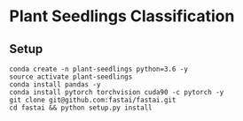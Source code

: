 # Plant Seedlings Classification

## Setup

```
conda create -n plant-seedlings python=3.6 -y
source activate plant-seedlings
conda install pandas -y
conda install pytorch torchvision cuda90 -c pytorch -y
git clone git@github.com:fastai/fastai.git
cd fastai && python setup.py install
```
